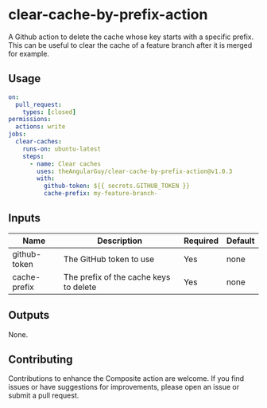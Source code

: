 # clear-cache-by-prefix-action

A Github action to delete the cache whose key starts with a specific prefix.
This can be useful to clear the cache of a feature branch after it is merged for example.

## Usage

```yaml
on:
  pull_request:
    types: [closed]
permissions:
  actions: write
jobs:
  clear-caches:
    runs-on: ubuntu-latest
    steps:
      - name: Clear caches
        uses: theAngularGuy/clear-cache-by-prefix-action@v1.0.3
        with:
          github-token: ${{ secrets.GITHUB_TOKEN }}
          cache-prefix: my-feature-branch-
```

## Inputs

| Name                 | Description                            | Required | Default |
|----------------------|----------------------------------------|----------|---------|
| github-token         | The GitHub token to use                | Yes      | none    |
| cache-prefix         | The prefix of the cache keys to delete | Yes      | none    |

## Outputs

None.

## Contributing

Contributions to enhance the Composite action are welcome. If you find issues or have suggestions for improvements, please open an issue or submit a pull request.
